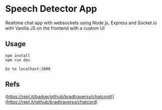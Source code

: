 # Speech Detector App
Realtime chat app with websockets using Node.js, Express and Socket.io with Vanilla JS on the frontend with a custom UI

## Usage
```
npm install
npm run dev

Go to localhost:3000
```

## Refs
(https://repl.it/badge/github/bradtraversy/chatcord)](https://repl.it/github/bradtraversy/chatcord)
